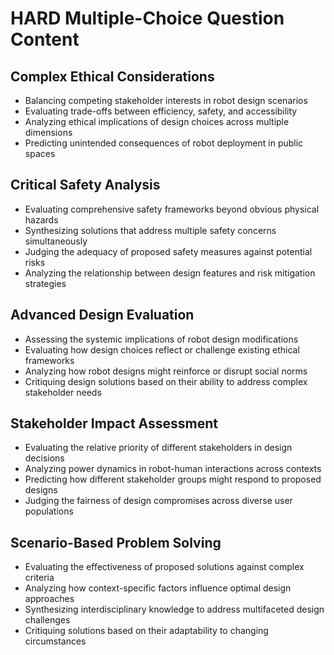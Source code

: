 # HARD Multiple-Choice Question Content

## Complex Ethical Considerations
- Balancing competing stakeholder interests in robot design scenarios
- Evaluating trade-offs between efficiency, safety, and accessibility
- Analyzing ethical implications of design choices across multiple dimensions
- Predicting unintended consequences of robot deployment in public spaces

## Critical Safety Analysis
- Evaluating comprehensive safety frameworks beyond obvious physical hazards
- Synthesizing solutions that address multiple safety concerns simultaneously
- Judging the adequacy of proposed safety measures against potential risks
- Analyzing the relationship between design features and risk mitigation strategies

## Advanced Design Evaluation
- Assessing the systemic implications of robot design modifications
- Evaluating how design choices reflect or challenge existing ethical frameworks
- Analyzing how robot designs might reinforce or disrupt social norms
- Critiquing design solutions based on their ability to address complex stakeholder needs

## Stakeholder Impact Assessment
- Evaluating the relative priority of different stakeholders in design decisions
- Analyzing power dynamics in robot-human interactions across contexts
- Predicting how different stakeholder groups might respond to proposed designs
- Judging the fairness of design compromises across diverse user populations

## Scenario-Based Problem Solving
- Evaluating the effectiveness of proposed solutions against complex criteria
- Analyzing how context-specific factors influence optimal design approaches
- Synthesizing interdisciplinary knowledge to address multifaceted design challenges
- Critiquing solutions based on their adaptability to changing circumstances